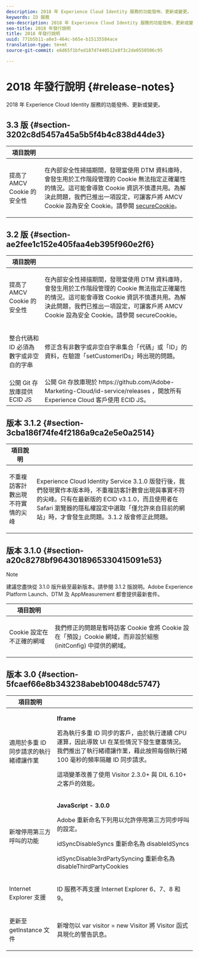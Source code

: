 ```yaml
---
description: 2018 年 Experience Cloud Identity 服務的功能發佈、更新或變更。
keywords: ID 服務
seo-description: 2018 年 Experience Cloud Identity 服務的功能發佈、更新或變更。
seo-title: 2018 年發行說明
title: 2018 年發行說明
uuid: 771b5b11-a8e3-464c-b65e-b15135584ace
translation-type: tm+mt
source-git-commit: e6d65f1bfed187d7440512e8f3c2de0550506c95

---
```



# 2018 年發行說明 {#release-notes}

2018 年 Experience Cloud Identity 服務的功能發佈、更新或變更。

## 3.3 版 {#section-3202c8d5457a45a5b5f4b4c838d44de3}

<table id="table_201417BD540E4EE69911AABE9BF77509"> 
 <thead> 
  <tr> 
   <th colname="col1" class="entry"> 項目說明 </th> 
   <th colname="col2" class="entry"> </th> 
  </tr>
 </thead>
 <tbody> 
  <tr> 
   <td colname="col1"> <p>提高了 AMCV Cookie 的安全性 </p> </td> 
   <td colname="col2"> <p>在內部安全性掃描期間，發現當使用 DTM 資料庫時，會發生用於工作階段管理的 Cookie 無法指定正確屬性的情況。這可能會導致 Cookie 資訊不慎遭共用。為解決此問題，我們已推出一項設定，可讓客戶將 AMCV Cookie 設為安全 Cookie。請參閱 <a href="/help/library/function-vars/securecookie.md" format="https" scope="external">secureCookie</a>。 </p> </td> 
  </tr> 
 </tbody> 
</table>

## 3.2 版 {#section-ae2fee1c152e405faa4eb395f960e2f6}

<table id="table_6546F5C74E4742E4B5E9793BCEAB66FA"> 
 <thead> 
  <tr> 
   <th colname="col1" class="entry"> 項目說明 </th> 
   <th colname="col2" class="entry"> </th> 
  </tr>
 </thead>
 <tbody> 
  <tr> 
   <td colname="col1"> <p>提高了 AMCV Cookie 的安全性 </p> </td> 
   <td colname="col2"> <p>在內部安全性掃描期間，發現當使用 DTM 資料庫時，會發生用於工作階段管理的 Cookie 無法指定正確屬性的情況。這可能會導致 Cookie 資訊不慎遭共用。為解決此問題，我們已推出一項設定，可讓客戶將 AMCV Cookie 設為安全 Cookie。請參閱 secureCookie。 </p> </td> 
  </tr> 
  <tr> 
   <td colname="col1"> <p>整合代碼和 ID 必須為數字或非空白的字串 </p> </td> 
   <td colname="col2"> <p>修正含有非數字或非空白字串集合「代碼」或「ID」的資料，在驗證「setCustomerIDs」時出現的問題。 </p> </td> 
  </tr> 
  <tr> 
   <td colname="col1"> 公開 Git 存放庫提供 ECID JS </td> 
   <td colname="col2"> 公開 Git 存放庫現於 https://github.com/Adobe-Marketing-Cloud/id-service/releases ，開放所有 Experience Cloud 客戶使用 ECID JS。 </td> 
  </tr> 
 </tbody> 
</table>

## 版本 3.1.2 {#section-3cba186f74fe4f2186a9ca2e5e0a2514}

<table id="table_9FA4E20C996746A2A4219C9A0F759AD1"> 
 <thead> 
  <tr> 
   <th colname="col1" class="entry"> 項目說明 </th> 
   <th colname="col2" class="entry"> </th> 
  </tr>
 </thead>
 <tbody> 
  <tr> 
   <td colname="col1"> <p>不重複訪客計數出現不符實情的尖峰 </p> </td> 
   <td colname="col2"> <p>Experience Cloud Identity Service 3.1.0 版發行後，我們發現實作本版本時，不重複訪客計數會出現與事實不符的尖峰。只有在最新版的 ECID v3.1.0，而且使用者在 Safari 瀏覽器的隱私權設定中選取「僅允許來自目前的網站」時，才會發生此問題。3.1.2 版會修正此問題。 </p> </td> 
  </tr> 
 </tbody> 
</table>

## 版本 3.1.0 {#section-a20c8278bf9643018965330415091e53}

>[!NOTE]
>
>建議您盡快從 3.1.0 版升級至最新版本。請參閱 3.1.2 版說明。Adobe Experience Platform Launch、DTM 及 AppMeasurement 都會提供最新套件。

<table id="table_512039AFC4D34038B8F116B71EEEE7F6"> 
 <thead> 
  <tr> 
   <th colname="col1" class="entry"> 項目說明 </th> 
   <th colname="col2" class="entry"> </th> 
  </tr>
 </thead>
 <tbody> 
  <tr> 
   <td colname="col1"> <p>Cookie 設定在不正確的網域 </p> </td> 
   <td colname="col2"> <p>我們修正的問題是暫時訪客 Cookie 會將 Cookie 設在「預設」Cookie 網域，而非設於組態 (initConfig) 中提供的網域。 </p> </td> 
  </tr> 
 </tbody> 
</table>

## 版本 3.0 {#section-5fcaef66e8b343238abeb10048dc5747}

<table id="table_7E9224D6CC924A2DB5119171C9DC5443"> 
 <thead> 
  <tr> 
   <th colname="col1" class="entry"> 項目說明 </th> 
   <th colname="col2" class="entry"> </th> 
  </tr>
 </thead>
 <tbody> 
  <tr> 
   <td colname="col1"> <p>適用於多重 ID 同步請求的執行緒禮讓作業 </p> </td> 
   <td colname="col2"> <p><b>Iframe</b> </p> <p>若為執行多重 ID 同步的客戶，由於執行連續 CPU 運算，因此導致 UI 在某些情況下發生壅塞情況。我們推出了執行緒禮讓作業，藉此按照每個執行緒 100 毫秒的頻率隔離 ID 同步請求。 </p> <p>這項變革改善了使用 Visitor 2.3.0+ 與 DIL 6.10+ 之客戶的效能。 </p> </td> 
  </tr> 
  <tr> 
   <td colname="col1"> 新增停用第三方呼叫的功能 </td> 
   <td colname="col2"> <p><b>JavaScript - 3.0.0</b> </p> <p>Adobe 重新命名下列用以允許停用第三方同步呼叫的設定。 </p> <p>idSyncDisableSyncs 重新命名為 disableIdSyncs </p> <p>idSyncDisable3rdPartySyncing 重新命名為 disableThirdPartyCookies </p> </td> 
  </tr> 
  <tr> 
   <td colname="col1"> <p>Internet Explorer 支援 </p> </td> 
   <td colname="col2"> <p>ID 服務不再支援 Internet Explorer 6、7、8 和 9。 </p> </td> 
  </tr> 
  <tr> 
   <td colname="col1"> <p>更新至 getInstance 文件 </p> </td> 
   <td colname="col2"> <p>新增勿以 var visitor = new Visitor 將 Visitor 函式具現化的警告訊息。 </p> </td> 
  </tr> 
 </tbody> 
</table>

